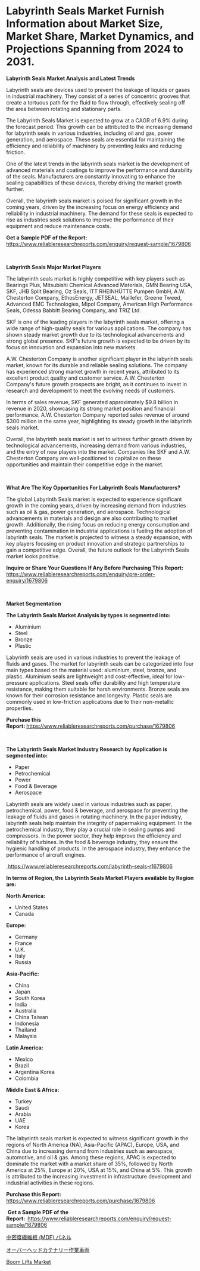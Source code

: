 <p><h1>Labyrinth Seals Market Furnish Information about Market Size, Market Share, Market Dynamics, and Projections Spanning from 2024 to 2031.</h1></p><p><strong>Labyrinth Seals Market Analysis and Latest Trends</strong></p>
<p><p>Labyrinth seals are devices used to prevent the leakage of liquids or gases in industrial machinery. They consist of a series of concentric grooves that create a tortuous path for the fluid to flow through, effectively sealing off the area between rotating and stationary parts.</p><p>The Labyrinth Seals Market is expected to grow at a CAGR of 6.9% during the forecast period. This growth can be attributed to the increasing demand for labyrinth seals in various industries, including oil and gas, power generation, and aerospace. These seals are essential for maintaining the efficiency and reliability of machinery by preventing leaks and reducing friction.</p><p>One of the latest trends in the labyrinth seals market is the development of advanced materials and coatings to improve the performance and durability of the seals. Manufacturers are constantly innovating to enhance the sealing capabilities of these devices, thereby driving the market growth further.</p><p>Overall, the labyrinth seals market is poised for significant growth in the coming years, driven by the increasing focus on energy efficiency and reliability in industrial machinery. The demand for these seals is expected to rise as industries seek solutions to improve the performance of their equipment and reduce maintenance costs.</p></p>
<p><strong>Get a Sample PDF of the Report:&nbsp;</strong> <a href="https://www.reliableresearchreports.com/enquiry/request-sample/1679806">https://www.reliableresearchreports.com/enquiry/request-sample/1679806</a></p>
<p>&nbsp;</p>
<p><strong>Labyrinth Seals Major Market Players</strong></p>
<p><p>The labyrinth seals market is highly competitive with key players such as Bearings Plus, Mitsubishi Chemical Advanced Materials, GMN Bearing USA, SKF, JHB Split Bearing, Oz Seals, ITT RHEINHÜTTE Pumpen GmbH, A.W. Chesterton Company, EthosEnergy, JETSEAL, Maillefer, Greene Tweed, Advanced EMC Technologies, Mipol Company, American High Performance Seals, Odessa Babbitt Bearing Company, and TRIZ Ltd.</p><p>SKF is one of the leading players in the labyrinth seals market, offering a wide range of high-quality seals for various applications. The company has shown steady market growth due to its technological advancements and strong global presence. SKF's future growth is expected to be driven by its focus on innovation and expansion into new markets.</p><p>A.W. Chesterton Company is another significant player in the labyrinth seals market, known for its durable and reliable sealing solutions. The company has experienced strong market growth in recent years, attributed to its excellent product quality and customer service. A.W. Chesterton Company's future growth prospects are bright, as it continues to invest in research and development to meet the evolving needs of customers.</p><p>In terms of sales revenue, SKF generated approximately $9.8 billion in revenue in 2020, showcasing its strong market position and financial performance. A.W. Chesterton Company reported sales revenue of around $300 million in the same year, highlighting its steady growth in the labyrinth seals market.</p><p>Overall, the labyrinth seals market is set to witness further growth driven by technological advancements, increasing demand from various industries, and the entry of new players into the market. Companies like SKF and A.W. Chesterton Company are well-positioned to capitalize on these opportunities and maintain their competitive edge in the market.</p></p>
<p>&nbsp;</p>
<p><strong>What Are The Key Opportunities For Labyrinth Seals Manufacturers?</strong></p>
<p><p>The global Labyrinth Seals market is expected to experience significant growth in the coming years, driven by increasing demand from industries such as oil & gas, power generation, and aerospace. Technological advancements in materials and design are also contributing to market growth. Additionally, the rising focus on reducing energy consumption and preventing contamination in industrial applications is fueling the adoption of labyrinth seals. The market is projected to witness a steady expansion, with key players focusing on product innovation and strategic partnerships to gain a competitive edge. Overall, the future outlook for the Labyrinth Seals market looks positive.</p></p>
<p><strong>Inquire or Share Your Questions If Any Before Purchasing This Report:</strong> <a href="https://www.reliableresearchreports.com/enquiry/pre-order-enquiry/1679806">https://www.reliableresearchreports.com/enquiry/pre-order-enquiry/1679806</a></p>
<p>&nbsp;</p>
<p><strong>Market Segmentation</strong></p>
<p><strong>The Labyrinth Seals Market Analysis by types is segmented into:</strong></p>
<p><ul><li>Aluminium</li><li>Steel</li><li>Bronze</li><li>Plastic</li></ul></p>
<p><p>Labyrinth seals are used in various industries to prevent the leakage of fluids and gases. The market for labyrinth seals can be categorized into four main types based on the material used: aluminium, steel, bronze, and plastic. Aluminium seals are lightweight and cost-effective, ideal for low-pressure applications. Steel seals offer durability and high temperature resistance, making them suitable for harsh environments. Bronze seals are known for their corrosion resistance and longevity. Plastic seals are commonly used in low-friction applications due to their non-metallic properties.</p></p>
<p><strong>Purchase this Report:&nbsp;</strong><a href="https://www.reliableresearchreports.com/purchase/1679806">https://www.reliableresearchreports.com/purchase/1679806</a></p>
<p>&nbsp;</p>
<p><strong>The Labyrinth Seals Market Industry Research by Application is segmented into:</strong></p>
<p><ul><li>Paper</li><li>Petrochemical</li><li>Power</li><li>Food & Beverage</li><li>Aerospace</li></ul></p>
<p><p>Labyrinth seals are widely used in various industries such as paper, petrochemical, power, food & beverage, and aerospace for preventing the leakage of fluids and gases in rotating machinery. In the paper industry, labyrinth seals help maintain the integrity of papermaking equipment. In the petrochemical industry, they play a crucial role in sealing pumps and compressors. In the power sector, they help improve the efficiency and reliability of turbines. In the food & beverage industry, they ensure the hygienic handling of products. In the aerospace industry, they enhance the performance of aircraft engines.</p></p>
<p><a href="https://www.reliableresearchreports.com/labyrinth-seals-r1679806">&nbsp;https://www.reliableresearchreports.com/labyrinth-seals-r1679806</a></p>
<p><strong>In terms of Region, the Labyrinth Seals Market Players available by Region are:</strong></p>
<p>
    <p> <strong> North America: </strong>
        <ul>
            <li>United States</li>
            <li>Canada</li>
        </ul>
        </p> 
    <p> <strong> Europe: </strong>
        <ul>
            <li>Germany</li>
            <li>France</li>
            <li>U.K.</li>
            <li>Italy</li>
            <li>Russia</li>
        </ul>
        </p> 
    <p> <strong> Asia-Pacific: </strong>
        <ul>
            <li>China</li>
            <li>Japan</li>
            <li>South Korea</li>
            <li>India</li>
            <li>Australia</li>
            <li>China Taiwan</li>
            <li>Indonesia</li>
            <li>Thailand</li>
            <li>Malaysia</li>
        </ul>
        </p> 
    <p> <strong> Latin America: </strong>
        <ul>
            <li>Mexico</li>
            <li>Brazil</li>
            <li>Argentina Korea</li>
            <li>Colombia</li>
        </ul>
        </p> 
    <p> <strong> Middle East & Africa: </strong>
        <ul>
            <li>Turkey</li>
            <li>Saudi</li>
            <li>Arabia</li>
            <li>UAE</li>
            <li>Korea</li>
        </ul>
    </p>
    </p>
<p><p>The labyrinth seals market is expected to witness significant growth in the regions of North America (NA), Asia-Pacific (APAC), Europe, USA, and China due to increasing demand from industries such as aerospace, automotive, and oil & gas. Among these regions, APAC is expected to dominate the market with a market share of 35%, followed by North America at 25%, Europe at 20%, USA at 15%, and China at 5%. This growth is attributed to the increasing investment in infrastructure development and industrial activities in these regions.</p></p>
<p><strong>Purchase this Report: </strong><a href="https://www.reliableresearchreports.com/purchase/1679806">https://www.reliableresearchreports.com/purchase/1679806</a></p>
<p>&nbsp;<strong>Get a Sample PDF of the Report:&nbsp;&nbsp;</strong><a href="https://www.reliableresearchreports.com/enquiry/request-sample/1679806">https://www.reliableresearchreports.com/enquiry/request-sample/1679806</a></p>
<p><strong></strong></p>
<p><p><a href="https://medium.com/@ebbkautzer/medium-density-fiberboard-mdf-panels%E3%81%AE%E5%B8%82%E5%A0%B4%E3%81%AF-%E5%B8%82%E5%A0%B4%E3%82%B7%E3%82%A7%E3%82%A2-%E3%82%B5%E3%82%A4%E3%82%BA-2031%E5%B9%B4%E3%81%BE%E3%81%A7%E3%81%AE%E4%BA%88%E6%B8%AC%E3%81%AB%E7%84%A6%E7%82%B9%E3%82%92%E5%BD%93%E3%81%A6%E3%81%A6%E3%81%84%E3%81%BE%E3%81%99-2937d2a9d0ec">中密度繊維板 (MDF) パネル</a></p><p><a href="https://medium.com/@amandasantosxavier51/%E3%82%AA%E3%83%BC%E3%83%90%E3%83%BC%E3%83%98%E3%83%83%E3%83%89-%E3%82%AB%E3%83%86%E3%83%8A%E3%83%AA%E3%83%BC%E4%BD%9C%E6%A5%AD%E8%BB%8A%E4%B8%A1%E5%B8%82%E5%A0%B4%E5%B1%95%E6%9C%9B-%E7%94%A3%E6%A5%AD%E6%A6%82%E8%A6%81%E3%81%A8%E4%BA%88%E6%B8%AC-2024%E5%B9%B4%E3%81%8B%E3%82%892031%E5%B9%B4-9b1fc6bfb1e9">オーバーヘッドカテナリー作業車両</a></p><p><a href="https://view.publitas.com/reportprime-1/global-boom-lifts-market-size-share-analysis-by-product-type-by-application-by-region-forecasts-2024-2031/">Boom Lifts Market</a></p></p>